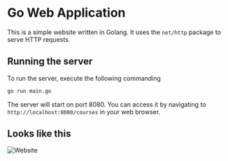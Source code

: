 # Go Web Application

This is a simple website written in Golang. It uses the `net/http` package to serve HTTP requests.

## Running the server

To run the server, execute the following commanding

```bash
go run main.go
```

The server will start on port 8080. You can access it by navigating to `http://localhost:8080/courses` in your web browser.

## Looks like this

![Website](static/images/golang-website.png)


